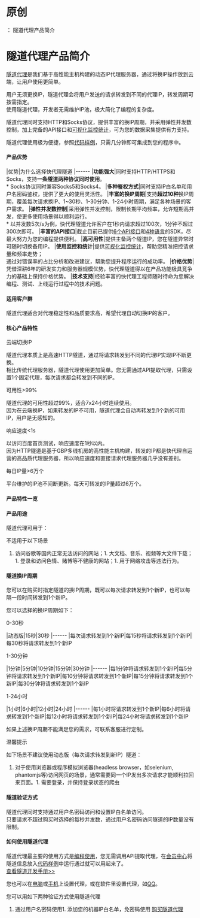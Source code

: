 # 原创
：  隧道代理产品简介

# 隧道代理产品简介

[隧道代理](https://www.kuaidaili.com/tps/)是我们基于高性能主机构建的动态IP代理服务器，通过将换IP操作放到云端，让用户使用更简单。

用户无须更换IP，隧道代理会将用户发送的请求转发到不同的代理IP，转发周期可按需指定。<br/> 使用隧道代理，开发者无需维护IP池，极大简化了编程的复杂度。

隧道代理同时支持HTTP和Socks协议，提供丰富的换IP周期，并采用弹性并发数控制，加上完备的API接口和[可视化监控统计](https://www.kuaidaili.com/doc/usercenter/tps/usestat/)，可为您的数据采集提供有力支持。

隧道代理使用极为便捷，参照[代码样例](https://www.kuaidaili.com/doc/dev/sdk_tps_http/)，只需几分钟即可集成到您的程序中。

#### 产品优势

|优势|为什么选择快代理隧道
|------
|**功能强大**|同时支持HTTP/HTTPS和Socks，支持**一条隧道两种协议同时使用**。<br/> * Socks协议同时兼容Socks5和Socks4。
|**多种鉴权方式**|同时支持IP白名单和用户名密码鉴权，提供了更大的使用灵活性。
|**丰富的换IP周期**|支持**超过10种**换IP周期，覆盖每次请求换IP、1~30秒、1-30分钟、1-24小时周期，满足各种场景的客户需求。
|**弹性并发数控制**|采用弹性并发控制，限制长期平均频率，允许短期高并发，使更多使用场景得以顺利运行。<br/> * 以并发数5次/s为例，快代理隧道允许客户在1秒内请求超过100次，1分钟不超过300次即可。
|**丰富的API接口**|截止目前已提供[6个API接口](https://www.kuaidaili.com/doc/dev/tps/#api)和[4种语言](https://www.kuaidaili.com/doc/dev/sdk/)的SDK，尽最大努力为您的编程提供便利。
|**高可用性**|提供主备两个隧道IP，您在隧道异常时可随时切换备用IP。
|**使用监控和统计**|提供[可视化监控统计](https://www.kuaidaili.com/doc/usercenter/tps/usestat/)，帮助您精准把控请求量和频率走势；<br/> 通过对错误率的占比分析和改进建议，帮助您提升程序运行的成功率。
|**价格优势**|凭借深耕6年的研发实力和服务器规模优势，快代理隧道得以在产品功能极具竞争力的基础上保持价格优势。
|**技术支持**|经验丰富的快代理工程师随时待命为您解决编程、测试、上线运行过程中的技术问题。

#### 适用客户群

隧道代理适合对代理稳定性和品质要求高，希望代理自动切换IP的客户。

#### 核心产品特性

云端切换IP

隧道代理本质上是高速HTTP隧道，通过将请求转发到不同的代理IP实现IP不断更换。<br/> 相比传统代理服务器，隧道代理使用更加简单。您无需通过API提取代理，只需设置1个固定代理，每次请求都会转发到不同的IP。

可用性&gt;99%

隧道代理的可用性超过99%，适合7x24小时连续使用。<br/> 因为在云端换IP，如果转发的IP不可用，隧道代理会自动再转发到1个新的可用IP，用户是无感知的。

响应速度&lt;1s

以访问百度首页测试，响应速度在1秒以内。<br/> 因为HTTP隧道是基于GBP多线机房的高性能主机构建，转发的IP都是快代理自运营的高品质代理服务器，所以响应速度和直接请求代理服务器几乎没有差别。

每日IP量&gt;6万个

平台维护的IP池不间断更新。每天可转发的IP量超过6万个。

#### 产品特性一览

#### 产品用途

隧道代理可用于：

不适用于以下场景
1. 访问谷歌等国内正常无法访问的网站；1. 大文档、音乐、视频等大文件下载；1. 登录和访问色情、赌博等不健康的网站；1. 用于网络攻击等违法行为。
#### 隧道换IP周期

您可以在购买时指定隧道的换IP周期，既可以每次请求转发到1个新IP，也可以每隔一段时间转发到1个新IP。

您可以选择的换IP周期如下：

0-30秒

|动态版|15秒|30秒
|------
|每次请求转发到1个新IP|每15秒将请求转发到1个新IP|每30秒将请求转发到1个新IP

1-30分钟

|1分钟|5分钟|10分钟|15分钟|30分钟
|------
|每1分钟将请求转发到1个新IP|每5分钟将请求转发到1个新IP|每10分钟将请求转发到1个新IP|每15分钟将请求转发到1个新IP|每30分钟将请求转发到1个新IP

1-24小时

|1小时|6小时|12小时|24小时
|------
|每1小时将请求转发到1个新IP|每6小时将请求转发到1个新IP|每12小时将请求转发到1个新IP|每24小时将请求转发到1个新IP

如果上述换IP周期不能满足您的需求，可联系客服进行定制。

温馨提示

如下场景不建议使用动态版（每次请求转发到新IP）隧道：
1. 对于使用浏览器或程序模拟浏览器(headless browser，如selenium, phantomjs等)访问网页的场景，通常需要同一个IP发出多次请求才能顺利拉回来页面。1. 需要登录，并保持登录状态的爬虫
#### 隧道验证方式

隧道代理同时支持通过用户名密码访问和设置IP白名单访问。<br/> 只要请求不超过购买时选择的每秒并发数，通过用户名密码访问隧道的IP数量没有限制。

#### 如何使用隧道代理

隧道代理最主要的使用方式是[编程使用](https://www.kuaidaili.com/doc/dev/proxy/)，您无需调用API提取代理，在[会员中心](https://www.kuaidaili.com/usercenter/tps)将隧道信息放入[代码样例](https://www.kuaidaili.com/doc/dev/sdk_tps_http/)中运行通过就可以用起来了。<br/>[查看隧道开发手册&gt;&gt;](https://www.kuaidaili.com/doc/dev/tps/)

您也可以在[电脑](https://www.kuaidaili.com/doc/using/winpc/)或[手机](https://www.kuaidaili.com/doc/using/ios/)上设置代理，或在软件里设置代理，如[QQ](https://www.kuaidaili.com/doc/using/qq/)。

您可以用如下两种验证方式使用隧道代理
1. 通过用户名密码使用1. 添加您的机器IP白名单，免密码使用
[购买隧道代理](https://www.kuaidaili.com/cart/?p=day&amp;t=tps)
